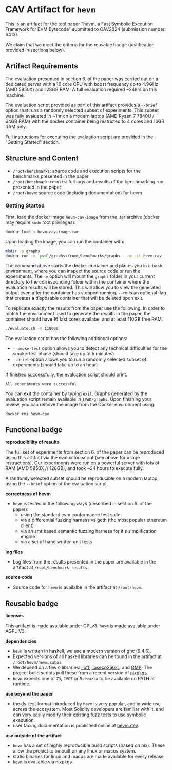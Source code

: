 # CAV Artifact for `hevm`

This is an artifact for the tool paper "hevm, a Fast Symbolic Execution Framework for EVM Bytecode"
submitted to CAV2024 (submission number: 6413).

We claim that we meet the criteria for the reusable badge (justification provided in sections below).

## Artifact Requirements

The evaluation presented in section 6. of the paper was carried out on a dedicated server with a 16
core CPU with boost frequency up to 4.9GHz (AMD 5950X) and 128GB RAM. A full evaluation required
~24hrs on this machine.

The evaluation script provided as part of this artifact provides a `--brief` option that runs a
randomly selected subset of experiments. This subset was fully evaluated in ~1hr on a modern laptop
(AMD Ryzen 7 7840U / 64GB RAM) with the docker container being restricted to 4 cores and 16GB RAM
only.

Full instructions for executing the evaluation script are provided in the "Getting Started" section.

## Structure and Content

- `/root/benchmarks`: source code and execution scripts for the benchmarks presented in the paper
- `/root/benchmark-results`: full logs and results of the benchmarking run presented in the paper
- `/root/hevm`: source code (including documentation) for hevm

### Getting Started

First, load the docker image `hevm-cav-image` from the .tar archive (docker may require `sudo` root privileges):

```bash
docker load < hevm-cav-image.tar
```

Upon loading the image, you can run the container with:

```bash
mkdir -p graphs
docker run -v `pwd`/graphs:/root/benchmarks/graphs --rm -it hevm-cav
```

The command above starts the docker container and places you in a bash environment, where you can inspect the source code or run the experiments. The `-v` option will mount the `graphs` folder in your current directory to the corresponding folder within the container where the evaluation results will be stored. This will allow you to view the generated output even after the container has stopped running. `--rm` is an optional flag that creates a disposable container that will be deleted upon exit.

To replicate exactly the results from the paper use the following. In order to match the environment
used to generate the results in the paper, the container should have 16 fast cores availabe, and at
least 110GB free RAM.

```bash
./evaluate.sh -m 110000
```

The evaluation script has the following additional options:
* `--smoke-test` option allows you to detect any technical difficulties for the smoke-test phase (should take up to 5 minutes)
* `--brief` option allows you to run a randomly selected subset of experiments (should take up to an hour)

If finished successfully, the evaluation script should print:

```
All experiments were successful.
```

You can exit the container by typing `exit`. Graphs generated by the evaluation script remain available in `$PWD/graphs`. Upon finishing your review, you can remove the image from the Docker environment using:

```
docker rmi hevm-cav
```

## Functional badge

**reproducibility of results**

The full set of experiments from section 6. of the paper can be reproduced using this artifact via
the evaluation script (see above for usage instructions). Our experiments were run on a powerful
server with lots of RAM (AMD 5950X // 128GB), and took ~24 hours to execute fully.

A randomly selected subset should be reproducible on a modern laptop using the `--brief` option of
the evaluation script.

**correctness of hevm**

- `hevm` is tested in the following ways (described in section 6. of the paper):
  - using the standard evm conformance test suite
  - via a differential fuzzing harness vs geth (the most popular ethereum client)
  - via an smt based semantic fuzzing harness for it's simplification engine
  - via a set of hand written unit tests

**log files**

- Log files from the results presented in the paper are available in the artifact at `/root/benchmark-results`.

**source code**

- Source code for `hevm` is availalbe in the artifact at `/root/hevm`.


## Reusable badge

**licenses**

This artifact is made available under GPLv3. `hevm` is made available under AGPL-V3.

**dependencies**

- `hevm` is written in haskell, we use a modern version of ghc (9.4.6).
- Expected versions of all haskell libraries can be found in the artifact at `/root/hevm/hevm.cabal`
- We depend on a few c libraries: [libff](https://github.com/scipr-lab/libff),
    [libsecp256k1](https://github.com/bitcoin-core/secp256k1), and [GMP](https://gmplib.org/). The
    project build scripts pull these from a recent version of [nixpkgs](https://github.com/NixOS/nixpkgs).
- `hevm` expects one of `Z3`, `CVC5` or `Bitwuzla` to be available on PATH at runtime.

**use beyond the paper**

- the ds-test format introduced by `hevm` is very popular, and in wide use across the ecosystem.
    Most Solidity developers are familiar with it, and can very easily modify their existing fuzz
    tests to use symbolic execution.
- user facing documentation is published online at [hevm.dev](https://hevm.dev/).

**use outside of the artifact**

- `hevm` has a set of highly reproducible build scripts (based on nix). These allow the project to
    be built on any linux or macos system.
- static binaries for linux and macos are made available for every release
- `hevm` is available via nixpkgs
